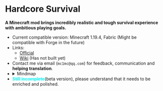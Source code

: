 # Hardcore Survival

**A Minecraft mod brings incredibly realistic and tough survival experience with ambitious playing goals.**


- Current compatible version: Minecraft 1.19.4, Fabric (Might be compatible with Forge in the future)
- Links:
  - [Official](http://hcs.coolpage.biz/)
  - [Wiki](https://www.mcmod.cn/) (Has not built yet)
- Contact me via email (`mc1mc@qq.com`)  for feedback, communication and **helping translation**.
- <details><summary>Mindmap</summary><img src="https://s1.ax1x.com/2023/08/28/pPUqE8A.jpg" width=80% alt="Hardcore Survival Mindmap"/></details>
- <span style="color:cyan">**Still incomplete**</span>(beta version), please understand that it needs to be enriched and polished.
<!--PS: If you encountered bugs, you can report it in "issues", rather than emailing.-->